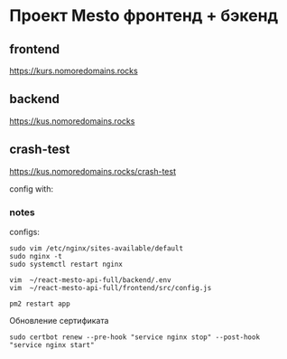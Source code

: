 # Проект Mesto фронтенд + бэкенд


## frontend
https://kurs.nomoredomains.rocks

## backend
https://kus.nomoredomains.rocks

## crash-test
https://kus.nomoredomains.rocks/crash-test




config with:



### notes
configs: 

```
sudo vim /etc/nginx/sites-available/default
sudo nginx -t
sudo systemctl restart nginx 

vim  ~/react-mesto-api-full/backend/.env
vim  ~/react-mesto-api-full/frontend/src/config.js
 
pm2 restart app
```

Обновление сертификата

```
sudo certbot renew --pre-hook "service nginx stop" --post-hook "service nginx start"
```

 
